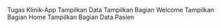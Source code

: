 Tugas Klinik-App Tampilkan Data
Tampilkan Bagian Welcome
Tampilkan Bagian Home
Tampilkan Bagian Data Pasien
